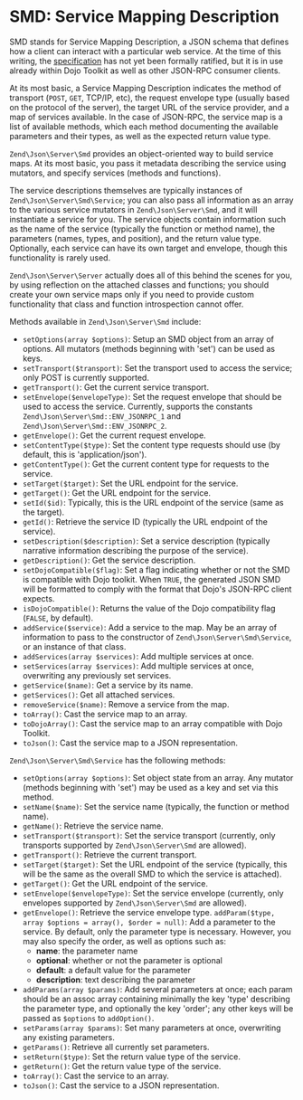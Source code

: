 # SMD: Service Mapping Description

SMD stands for Service Mapping Description, a JSON schema that defines how a
client can interact with a particular web service. At the time of this writing,
the [specification](http://www.jsonrpc.org/specification) has not yet been
formally ratified, but it is in use already within Dojo Toolkit as well as
other JSON-RPC consumer clients.

At its most basic, a Service Mapping Description indicates the method of
transport (`POST`, `GET`, TCP/IP, etc), the request envelope type (usually
based on the protocol of the server), the target URL of the service provider,
and a map of services available. In the case of JSON-RPC, the service map is a
list of available methods, which each method documenting the available
parameters and their types, as well as the expected return value type.

`Zend\Json\Server\Smd` provides an object-oriented way to build service maps.
At its most basic, you pass it metadata describing the service using mutators,
and specify services (methods and functions).

The service descriptions themselves are typically instances of
`Zend\Json\Server\Smd\Service`; you can also pass all information as an array
to the various service mutators in `Zend\Json\Server\Smd`, and it will
instantiate a service for you. The service objects contain information such as
the name of the service (typically the function or method name), the parameters
(names, types, and position), and the return value type. Optionally, each
service can have its own target and envelope, though this functionality is
rarely used.

`Zend\Json\Server\Server` actually does all of this behind the scenes for you,
by using reflection on the attached classes and functions; you should create
your own service maps only if you need to provide custom functionality that
class and function introspection cannot offer.

Methods available in `Zend\Json\Server\Smd` include:

- `setOptions(array $options)`: Setup an SMD object from an array of options.
  All mutators (methods beginning with 'set') can be used as keys.
- `setTransport($transport)`: Set the transport used to access the service;
  only POST is currently supported.
- `getTransport()`: Get the current service transport.
- `setEnvelope($envelopeType)`: Set the request envelope that should be used to
  access the service.  Currently, supports the constants
  `Zend\Json\Server\Smd::ENV_JSONRPC_1` and
  `Zend\Json\Server\Smd::ENV_JSONRPC_2`.
- `getEnvelope()`: Get the current request envelope.
- `setContentType($type)`: Set the content type requests should use (by
  default, this is 'application/json').
- `getContentType()`: Get the current content type for requests to the service.
- `setTarget($target)`: Set the URL endpoint for the service.
- `getTarget()`: Get the URL endpoint for the service.
- `setId($id)`: Typically, this is the URL endpoint of the service (same as the
  target).
- `getId()`: Retrieve the service ID (typically the URL endpoint of the
  service).
- `setDescription($description)`: Set a service description (typically
  narrative information describing the purpose of the service).
- `getDescription()`: Get the service description.
- `setDojoCompatible($flag)`: Set a flag indicating whether or not the SMD is
  compatible with Dojo toolkit. When `TRUE`, the generated JSON SMD will be
  formatted to comply with the format that Dojo's JSON-RPC client expects.
- `isDojoCompatible()`: Returns the value of the Dojo compatibility flag
  (`FALSE`, by default).
- `addService($service)`: Add a service to the map. May be an array of
  information to pass to the constructor of `Zend\Json\Server\Smd\Service`, or
  an instance of that class.
- `addServices(array $services)`: Add multiple services at once.
- `setServices(array $services)`: Add multiple services at once, overwriting
  any previously set services.
- `getService($name)`: Get a service by its name.
- `getServices()`: Get all attached services.
- `removeService($name)`: Remove a service from the map.
- `toArray()`: Cast the service map to an array.
- `toDojoArray()`: Cast the service map to an array compatible with Dojo
  Toolkit.
- `toJson()`: Cast the service map to a JSON representation.

`Zend\Json\Server\Smd\Service` has the following methods:

- `setOptions(array $options)`: Set object state from an array. Any mutator
  (methods beginning with 'set') may be used as a key and set via this method.
- `setName($name)`: Set the service name (typically, the function or method
  name).
- `getName()`: Retrieve the service name.
- `setTransport($transport)`: Set the service transport (currently, only
  transports supported by `Zend\Json\Server\Smd` are allowed).
- `getTransport()`: Retrieve the current transport.
- `setTarget($target)`: Set the URL endpoint of the service (typically, this
  will be the same as the overall SMD to which the service is attached).
- `getTarget()`: Get the URL endpoint of the service.
- `setEnvelope($envelopeType)`: Set the service envelope (currently, only
  envelopes supported by `Zend\Json\Server\Smd` are allowed).
- `getEnvelope()`: Retrieve the service envelope type.
  `addParam($type, array $options = array(), $order = null)`: Add a parameter
  to the service. By default, only the parameter type is necessary. However,
  you may also specify the order, as well as options such as:
    - **name**: the parameter name
    - **optional**: whether or not the parameter is optional
    - **default**: a default value for the parameter
    - **description**: text describing the parameter
- `addParams(array $params)`: Add several parameters at once; each param should
  be an assoc array containing minimally the key 'type' describing the
  parameter type, and optionally the key 'order'; any other keys will be passed
  as `$options` to `addOption()`.
- `setParams(array $params)`: Set many parameters at once, overwriting any
  existing parameters.
- `getParams()`: Retrieve all currently set parameters.
- `setReturn($type)`: Set the return value type of the service.
- `getReturn()`: Get the return value type of the service.
- `toArray()`: Cast the service to an array.
- `toJson()`: Cast the service to a JSON representation.
